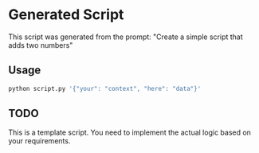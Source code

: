 # Generated Script

This script was generated from the prompt: "Create a simple script that adds two numbers"

## Usage

```bash
python script.py '{"your": "context", "here": "data"}'
```

## TODO

This is a template script. You need to implement the actual logic based on your requirements.
